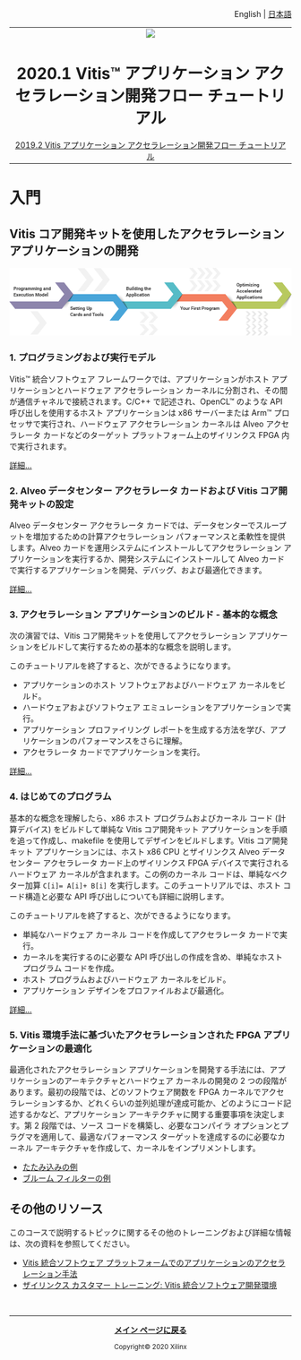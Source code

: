 <p align="right" class="sphinxhide"><a>English</a> | <a href="/docs-jp/README.md">日本語</a></p>
<table class="sphinxhide">
  <tr width="100%">
    <td align="center"><img src="https://www.xilinx.com/content/dam/xilinx/imgs/press/media-kits/corporate/xilinx-logo.png" width="30%"/><h1>2020.1 Vitis™ アプリケーション アクセラレーション開発フロー チュートリアル</h1><a href="https://github.com/Xilinx/Vitis-Tutorials/branches/all">2019.2 Vitis アプリケーション アクセラレーション開発フロー チュートリアル</a></td>
 </tr>
 </table>

# 入門

## Vitis コア開発キットを使用したアクセラレーション アプリケーションの開発

![コース](images/pathway.png)

### 1\. プログラミングおよび実行モデル

Vitis™ 統合ソフトウェア フレームワークでは、アプリケーションがホスト アプリケーションとハードウェア アクセラレーション カーネルに分割され、その間が通信チャネルで接続されます。C/C++ で記述され、OpenCL™ のような API 呼び出しを使用するホスト アプリケーションは x86 サーバーまたは Arm™ プロセッサで実行され、ハードウェア アクセラレーション カーネルは Alveo アクセラレータ カードなどのターゲット プラットフォーム上のザイリンクス FPGA 内で実行されます。

[詳細...](../vitis-execution-model/README.md)

### 2\. Alveo データセンター アクセラレータ カードおよび Vitis コア開発キットの設定

Alveo データセンター アクセラレータ カードでは、データセンターでスループットを増加するための計算アクセラレーション パフォーマンスと柔軟性を提供します。Alveo カードを運用システムにインストールしてアクセラレーション アプリケーションを実行するか、開発システムにインストールして Alveo カードで実行するアプリケーションを開発、デバッグ、および最適化できます。

[詳細...](../alveo-getting-started/README.md)

### 3\. アクセラレーション アプリケーションのビルド - 基本的な概念

次の演習では、Vitis コア開発キットを使用してアクセラレーション アプリケーションをビルドして実行するための基本的な概念を説明します。

このチュートリアルを終了すると、次ができるようになります。

- アプリケーションのホスト ソフトウェアおよびハードウェア カーネルをビルド。
- ハードウェアおよびソフトウェア エミュレーションをアプリケーションで実行。
- アプリケーション プロファイリング レポートを生成する方法を学び、アプリケーションのパフォーマンスをさらに理解。
- アクセラレータ カードでアプリケーションを実行。

[詳細...](../Pathway3/README.md)

### 4\. はじめてのプログラム

基本的な概念を理解したら、x86 ホスト プログラムおよびカーネル コード (計算デバイス) をビルドして単純な Vitis コア開発キット アプリケーションを手順を追って作成し、ｍakefile を使用してデザインをビルドします。Vitis コア開発キット アプリケーションには、ホスト x86 CPU とザイリンクス Alveo データセンター アクセラレータ カード上のザイリンクス FPGA デバイスで実行されるハードウェア カーネルが含まれます。この例のカーネル コードは、単純なベクター加算 `C[i]= A[i]+ B[i]` を実行します。このチュートリアルでは、ホスト コード構造と必要な API 呼び出しについても詳細に説明します。

このチュートリアルを終了すると、次ができるようになります。

- 単純なハードウェア カーネル コードを作成してアクセラレータ カードで実行。
- カーネルを実行するのに必要な API 呼び出しの作成を含め、単純なホスト プログラム コードを作成。
- ホスト プログラムおよびハードウェア カーネルをビルド。
- アプリケーション デザインをプロファイルおよび最適化。

[詳細...](../my-first-program/README.md)

### 5\. Vitis 環境手法に基づいたアクセラレーションされた FPGA アプリケーションの最適化

最適化されたアクセラレーション アプリケーションを開発する手法には、アプリケーションのアーキテクチャとハードウェア カーネルの開発の 2 つの段階があります。最初の段階では、どのソフトウェア関数を FPGA カーネルでアクセラレーションするか、どれくらいの並列処理が達成可能か、どのようにコード記述するかなど、アプリケーション アーキテクチャに関する重要事項を決定します。第 2 段階では、ソース コードを構築し、必要なコンパイラ オプションとプラグマを適用して、最適なパフォーマンス ターゲットを達成するのに必要なカーネル アーキテクチャを作成して、カーネルをインプリメントします。

* [たたみ込みの例](../convolution-tutorial/README.md)
* [ブルーム フィルターの例](../bloom/README.md)

## その他のリソース

このコースで説明するトピックに関するその他のトレーニングおよび詳細な情報は、次の資料を参照してください。

* [Vitis 統合ソフトウェア プラットフォームでのアプリケーションのアクセラレーション手法](https://japan.xilinx.com/cgi-bin/docs/rdoc?t=vitis+doc;v=2020.1;d=methodologyacceleratingapplications.html)
* [ザイリンクス カスタマー トレーニング: Vitis 統合ソフトウェア開発環境](https://xilinxprod-catalog.netexam.com/Search?searchText=vitis)

</br><hr/>
<p align="center" class="sphinxhide"><b><a href="../../README.md">メイン ページに戻る</a></b></p>
<p align="center" class="sphinxhide"><sup>Copyright&copy; 2020 Xilinx</sup></p>
